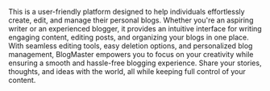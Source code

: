 This is a user-friendly platform designed to help individuals effortlessly create, edit, and manage their personal blogs. Whether you're an aspiring writer or an experienced blogger, it provides an intuitive interface for writing engaging content, editing posts, and organizing your blogs in one place. With seamless editing tools, easy deletion options, and personalized blog management, BlogMaster empowers you to focus on your creativity while ensuring a smooth and hassle-free blogging experience. Share your stories, thoughts, and ideas with the world, all while keeping full control of your content.
